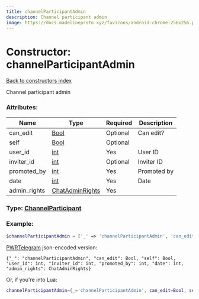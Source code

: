 ```yaml
---
title: channelParticipantAdmin
description: Channel participant admin
image: https://docs.madelineproto.xyz/favicons/android-chrome-256x256.png
---
```

# Constructor: channelParticipantAdmin  
[Back to constructors index](index.md)



Channel participant admin

### Attributes:

| Name     |    Type       | Required | Description |
|----------|---------------|----------|-------------|
|can\_edit|[Bool](../types/Bool.md) | Optional|Can edit?|
|self|[Bool](../types/Bool.md) | Optional||
|user\_id|[int](../types/int.md) | Yes|User ID|
|inviter\_id|[int](../types/int.md) | Optional|Inviter ID|
|promoted\_by|[int](../types/int.md) | Yes|Promoted by|
|date|[int](../types/int.md) | Yes|Date|
|admin\_rights|[ChatAdminRights](../types/ChatAdminRights.md) | Yes||



### Type: [ChannelParticipant](../types/ChannelParticipant.md)


### Example:

```php
$channelParticipantAdmin = ['_' => 'channelParticipantAdmin', 'can_edit' => Bool, 'self' => Bool, 'user_id' => int, 'inviter_id' => int, 'promoted_by' => int, 'date' => int, 'admin_rights' => ChatAdminRights];
```  

[PWRTelegram](https://pwrtelegram.xyz) json-encoded version:

```
{"_": "channelParticipantAdmin", "can_edit": Bool, "self": Bool, "user_id": int, "inviter_id": int, "promoted_by": int, "date": int, "admin_rights": ChatAdminRights}
```


Or, if you're into Lua:

```lua
channelParticipantAdmin={_='channelParticipantAdmin', can_edit=Bool, self=Bool, user_id=int, inviter_id=int, promoted_by=int, date=int, admin_rights=ChatAdminRights}

```


